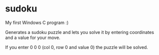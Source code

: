 # sudoku

My first Windows C program :)

Generates a sudoku puzzle and lets you solve it by entering coordinates and a value for your move.

If you enter 0 0 0 (col 0, row 0 and value 0) the puzzle will be solved.
